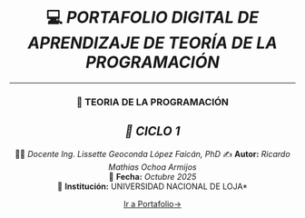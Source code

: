 <div align="center">
  
# 💻 *PORTAFOLIO DIGITAL DE APRENDIZAJE DE TEORÍA DE LA PROGRAMACIÓN*  

---

### 📘 **TEORIA DE LA PROGRAMACIÓN**  

## *📅 CICLO 1* 

👩‍🏫 *Docente* *Ing. Lissette Geoconda López Faicán, PhD*
✍️ **Autor:** *Ricardo Mathias Ochoa Armijos*  
📅 **Fecha:** *Octubre 2025*  
📍 **Institución:** UNIVERSIDAD NACIONAL DE LOJA*

[Ir a Portafolio→](index.md)

</div>
